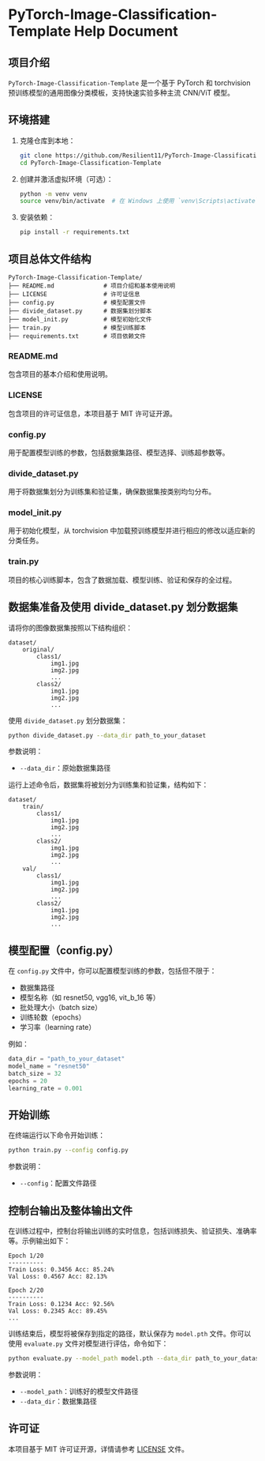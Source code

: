 # PyTorch-Image-Classification-Template Help Document

## 项目介绍
`PyTorch-Image-Classification-Template` 是一个基于 PyTorch 和 torchvision 预训练模型的通用图像分类模板，支持快速实验多种主流 CNN/ViT 模型。

## 环境搭建
1. 克隆仓库到本地：
    ```bash
    git clone https://github.com/Resilient11/PyTorch-Image-Classification-Template.git
    cd PyTorch-Image-Classification-Template
    ```

2. 创建并激活虚拟环境（可选）：
    ```bash
    python -m venv venv
    source venv/bin/activate  # 在 Windows 上使用 `venv\Scripts\activate`
    ```

3. 安装依赖：
    ```bash
    pip install -r requirements.txt
    ```

## 项目总体文件结构
```
PyTorch-Image-Classification-Template/
├── README.md              # 项目介绍和基本使用说明
├── LICENSE                # 许可证信息
├── config.py              # 模型配置文件
├── divide_dataset.py      # 数据集划分脚本
├── model_init.py          # 模型初始化文件
├── train.py               # 模型训练脚本
├── requirements.txt       # 项目依赖文件
```

### README.md
包含项目的基本介绍和使用说明。

### LICENSE
包含项目的许可证信息，本项目基于 MIT 许可证开源。

### config.py
用于配置模型训练的参数，包括数据集路径、模型选择、训练超参数等。

### divide_dataset.py
用于将数据集划分为训练集和验证集，确保数据集按类别均匀分布。

### model_init.py
用于初始化模型，从 torchvision 中加载预训练模型并进行相应的修改以适应新的分类任务。

### train.py
项目的核心训练脚本，包含了数据加载、模型训练、验证和保存的全过程。

## 数据集准备及使用 divide_dataset.py 划分数据集
请将你的图像数据集按照以下结构组织：
```
dataset/
    original/
        class1/
            img1.jpg
            img2.jpg
            ...
        class2/
            img1.jpg
            img2.jpg
            ...
```

使用 `divide_dataset.py` 划分数据集：
```bash
python divide_dataset.py --data_dir path_to_your_dataset
```
参数说明：
- `--data_dir`：原始数据集路径

运行上述命令后，数据集将被划分为训练集和验证集，结构如下：
```
dataset/
    train/
        class1/
            img1.jpg
            img2.jpg
            ...
        class2/
            img1.jpg
            img2.jpg
            ...
    val/
        class1/
            img1.jpg
            img2.jpg
            ...
        class2/
            img1.jpg
            img2.jpg
            ...
```

## 模型配置（config.py）
在 `config.py` 文件中，你可以配置模型训练的参数，包括但不限于：
- 数据集路径
- 模型名称（如 resnet50, vgg16, vit_b_16 等）
- 批处理大小（batch size）
- 训练轮数（epochs）
- 学习率（learning rate）

例如：
```python
data_dir = "path_to_your_dataset"
model_name = "resnet50"
batch_size = 32
epochs = 20
learning_rate = 0.001
```

## 开始训练
在终端运行以下命令开始训练：
```bash
python train.py --config config.py
```
参数说明：
- `--config`：配置文件路径

## 控制台输出及整体输出文件
在训练过程中，控制台将输出训练的实时信息，包括训练损失、验证损失、准确率等。示例输出如下：
```
Epoch 1/20
----------
Train Loss: 0.3456 Acc: 85.24%
Val Loss: 0.4567 Acc: 82.13%

Epoch 2/20
----------
Train Loss: 0.1234 Acc: 92.56%
Val Loss: 0.2345 Acc: 89.45%
...
```

训练结束后，模型将被保存到指定的路径，默认保存为 `model.pth` 文件。你可以使用 `evaluate.py` 文件对模型进行评估，命令如下：
```bash
python evaluate.py --model_path model.pth --data_dir path_to_your_dataset
```
参数说明：
- `--model_path`：训练好的模型文件路径
- `--data_dir`：数据集路径

## 许可证
本项目基于 MIT 许可证开源，详情请参考 [LICENSE](LICENSE) 文件。
